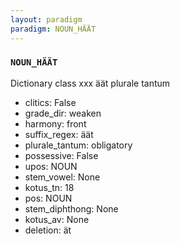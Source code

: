```yaml
---
layout: paradigm
paradigm: NOUN_HÄÄT
---
```

### ` NOUN_HÄÄT `

Dictionary class xxx äät plurale tantum
* clitics: False
* grade_dir: weaken
* harmony: front
* suffix_regex: äät
* plurale_tantum: obligatory
* possessive: False
* upos: NOUN
* stem_vowel: None
* kotus_tn: 18
* pos: NOUN
* stem_diphthong: None
* kotus_av: None
* deletion: ät
